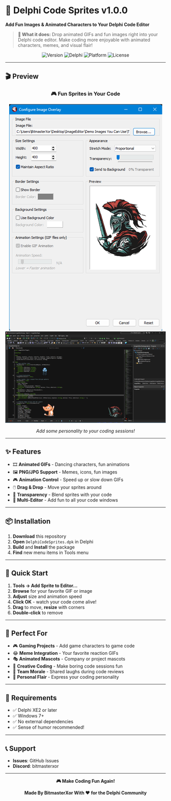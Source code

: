 # 🎨 Delphi Code Sprites v1.0.0
**Add Fun Images & Animated Characters to Your Delphi Code Editor**

> **🎯 What it does:** Drop animated GIFs and fun images right into your Delphi code editor. Make coding more enjoyable with animated characters, memes, and visual flair!

<div align="center">

![Version](https://img.shields.io/badge/Version-1.0.0-blue?style=for-the-badge)
![Delphi](https://img.shields.io/badge/Delphi-XE2%2B-red?style=for-the-badge)
![Platform](https://img.shields.io/badge/Platform-Windows-green?style=for-the-badge)
![License](https://img.shields.io/badge/License-Open%20Source-orange?style=for-the-badge)

</div>

---

## 🎬 Preview

<div align="center">

### 🎮 **Fun Sprites in Your Code**
![Code Sprites Preview](Preview.png)
![Code Sprites Preview](Preview2.png)

*Add some personality to your coding sessions!*

</div>

---

## ✨ Features

- 🎞️ **Animated GIFs** - Dancing characters, fun animations
- 🖼️ **PNG/JPG Support** - Memes, icons, fun images
- 🎮 **Animation Control** - Speed up or slow down GIFs
- 🖱️ **Drag & Drop** - Move your sprites around
- 👻 **Transparency** - Blend sprites with your code
- 🎯 **Multi-Editor** - Add fun to all your code windows

---

## 📦 Installation

1. **Download** this repository
2. **Open** `DelphiCodeSprites.dpk` in Delphi
3. **Build** and **Install** the package
4. **Find** new menu items in Tools menu

---

## 🚀 Quick Start

1. **Tools → Add Sprite to Editor...**
2. **Browse** for your favorite GIF or image
3. **Adjust** size and animation speed
4. **Click OK** - watch your code come alive!
5. **Drag** to move, **resize** with corners
6. **Double-click** to remove

---

## 🎯 Perfect For

- 🎮 **Gaming Projects** - Add game characters to game code
- 😂 **Meme Integration** - Your favorite reaction GIFs
- 🎭 **Animated Mascots** - Company or project mascots
- 🎨 **Creative Coding** - Make boring code sessions fun
- 🎉 **Team Morale** - Shared laughs during code reviews
- 🚀 **Personal Flair** - Express your coding personality

---

## 🔧 Requirements

- ✅ Delphi XE2 or later
- ✅ Windows 7+
- ✅ No external dependencies
- ✅ Sense of humor recommended!

---

## 📞 Support

- **Issues**: GitHub Issues
- **Discord**: bitmasterxor

---

<div align="center">

**🎮 Make Coding Fun Again!**

**Made By BitmasterXor With ❤️ for the Delphi Community**

</div>
